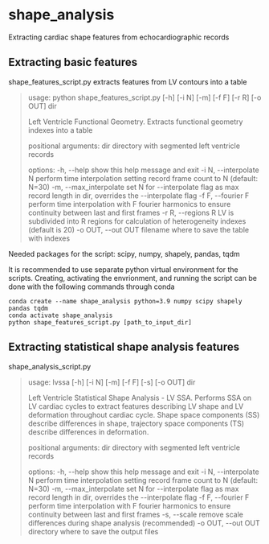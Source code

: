 # shape_analysis
Extracting cardiac shape features from echocardiographic records

## Extracting basic features
shape_features_script.py extracts features from LV contours into a table
  >usage: python shape_features_script.py [-h] [-i N] [-m] [-f F] [-r R] [-o OUT] dir
  >
  >Left Ventricle Functional Geometry. Extracts functional geometry indexes into a table
  >
  >positional arguments:
  >  dir                   directory with segmented left ventricle records
  >
  >options:
  >  -h, --help            show this help message and exit
  >  -i N, --interpolate N
  >                        perform time interpolation setting record frame count to N (default: N=30)
  >  -m, --max_interpolate
  >                        set N for --interpolate flag as max record length in dir, overrides the --interpolate flag
  >  -f F, --fourier F     perform time interpolation with F fourier harmonics to ensure continuity between last and first frames
  >  -r R, --regions R     LV is subdivided into R regions for calculation of heterogeneity indexes (default is 20)
  >  -o OUT, --out OUT     filename where to save the table with indexes

Needed packages for the script:
  scipy, numpy, shapely, pandas, tqdm
  
It is recommended to use separate python virtual environment for the scripts.
Creating, activating the envrionment, and running the script can be done with the following commands through conda

  ```
  conda create --name shape_analysis python=3.9 numpy scipy shapely pandas tqdm
  conda activate shape_analysis
  python shape_features_script.py [path_to_input_dir]
```
## Extracting statistical shape analysis features
shape_analysis_script.py

>usage: lvssa [-h] [-i N] [-m] [-f F] [-s] [-o OUT] dir
>
>Left Ventricle Statistical Shape Analysis - LV SSA. Performs SSA on LV cardiac cycles to extract features describing LV shape and LV deformation throughout cardiac cycle. Shape space components (SS) describe differences
>in shape, trajectory space components (TS) describe differences in deformation.
>
>positional arguments:
>  dir                   directory with segmented left ventricle records
>
>options:
>  -h, --help            show this help message and exit
>  -i N, --interpolate N
>                        perform time interpolation setting record frame count to N (default: N=30)
>  -m, --max_interpolate
>                        set N for --interpolate flag as max record length in dir, overrides the --interpolate flag
>  -f F, --fourier F     perform time interpolation with F fourier harmonics to ensure continuity between last and first frames
>  -s, --scale           remove scale differences during shape analysis (recommended)
>  -o OUT, --out OUT     directory where to save the output files

